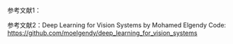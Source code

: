 参考文献1： 

参考文献2：Deep Learning for Vision Systems by Mohamed Elgendy 
Code: https://github.com/moelgendy/deep_learning_for_vision_systems
